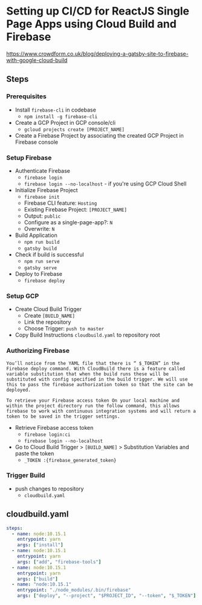 # Setting up CI/CD for ReactJS Single Page Apps using Cloud Build and Firebase

<https://www.crowdform.co.uk/blog/deploying-a-gatsby-site-to-firebase-with-google-cloud-build>

## Steps

### Prerequisites

- Install `firebase-cli` in codebase
  - `npm install -g firebase-cli`
- Create a GCP Project in GCP console/cli
  - `gcloud projects create [PROJECT_NAME]`
- Create a Firebase Project by associating the created GCP Project in Firebase console

### Setup Firebase

- Authenticate Firebase
  - `firebase login`
  - `firebase login --no-localhost` - if you're using GCP Cloud Shell
- Initialize Firebase Project
  - `firebase init`
  - Firebase CLI feature: `Hosting`
  - Existing Firebase Project: `[PROJECT_NAME]`
  - Output: `public`
  - Configure as a single-page-app?: `N`
  - Overwrite: `N`
- Build Application
  - `npm run build`
  - `gatsby build`
- Check if build is successful
  - `npm run serve`
  - `gatsby serve`
- Deploy to Firebase
  - `firebase deploy`

### Setup GCP

- Create Cloud Build Trigger
  - Create `[BUILD_NAME]`
  - Link the repository
  - Choose Trigger: `push to master`
- Copy Build Instructions `cloudbuild.yaml` to repository root

### Authorizing Firebase

```
You’ll notice from the YAML file that there is “ $_TOKEN” in the Firebase deploy command. With CloudBuild there is a feature called variable substitution that when the build runs these will be substituted with config specified in the build trigger. We will use this to pass the firebase authorization token so that the site can be deployed.

To retrieve your Firebase access token On your local machine and within the project directory run the follow command, this allows firebase to work with continuous integration systems and will return a token to be saved in the trigger settings.
```
- Retrieve Firebase access token
  - `firebase login:ci`
  - `firebase login --no-localhost`
- Go to Cloud Build Trigger > `[BUILD_NAME]` > Substitution Variables and paste the token
  - `_TOKEN :{firebase_generated_token}`

### Trigger Build

- push changes to repository
  - `cloudbuild.yaml`

## cloudbuild.yaml

``` yaml
steps: 
  - name: node:10.15.1 
    entrypoint: yarn 
    args: ["install"] 
  - name: node:10.15.1 
    entrypoint: yarn 
    args: ["add", "firebase-tools"]
  - name: node:10.15.1 
    entrypoint: yarn 
    args: ["build"] 
  - name: "node:10.15.1" 
    entrypoint: "./node_modules/.bin/firebase" 
    args: ["deploy", "--project", "$PROJECT_ID", "--token", "$_TOKEN"]
```
